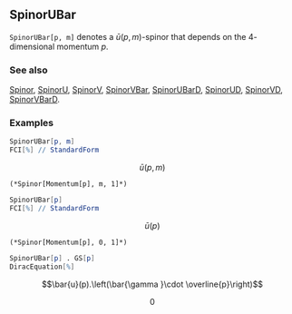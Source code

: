 ## SpinorUBar

`SpinorUBar[p, m]` denotes a $\bar{u}(p,m)$-spinor that depends on the $4$-dimensional momentum $p$.

### See also

[Spinor](Spinor), [SpinorU](SpinorU), [SpinorV](SpinorV), [SpinorVBar](SpinorVBar), [SpinorUBarD](SpinorUBarD), [SpinorUD](SpinorUD), [SpinorVD](SpinorVD), [SpinorVBarD](SpinorVBarD).

### Examples

```mathematica
SpinorUBar[p, m]
FCI[%] // StandardForm
```

$$\bar{u}(p,m)$$

```
(*Spinor[Momentum[p], m, 1]*)
```

```mathematica
SpinorUBar[p]
FCI[%] // StandardForm
```

$$\bar{u}(p)$$

```
(*Spinor[Momentum[p], 0, 1]*)
```

```mathematica
SpinorUBar[p] . GS[p]
DiracEquation[%]
```

$$\bar{u}(p).\left(\bar{\gamma }\cdot \overline{p}\right)$$

$$0$$